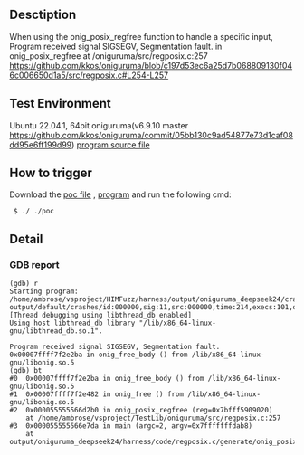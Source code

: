## Desctiption
When using the onig_posix_regfree function to handle a specific input, Program received signal SIGSEGV, Segmentation fault. in onig_posix_regfree at /oniguruma/src/regposix.c:257
https://github.com/kkos/oniguruma/blob/c197d53ec6a25d7b068809130f046c006650d1a5/src/regposix.c#L254-L257

## Test Environment
Ubuntu 22.04.1, 64bit
oniguruma(v6.9.10 master https://github.com/kkos/oniguruma/commit/05bb130c9ad54877e73d1caf08dd95e6ff199d99)
[program source file]()

## How to trigger
Download the [poc file]() , [program]() and run the following cmd:
```
 $ ./ ./poc
```

## Detail
### GDB report
```
(gdb) r
Starting program: /home/ambrose/vsproject/HIMFuzz/harness/output/oniguruma_deepseek24/crashes/regposix.c/generate/onig_posix_regfree/onig_posix_regfree output/default/crashes/id:000000,sig:11,src:000000,time:214,execs:101,op:havoc,rep:1
[Thread debugging using libthread_db enabled]
Using host libthread_db library "/lib/x86_64-linux-gnu/libthread_db.so.1".

Program received signal SIGSEGV, Segmentation fault.
0x00007ffff7f2e2ba in onig_free_body () from /lib/x86_64-linux-gnu/libonig.so.5
(gdb) bt
#0  0x00007ffff7f2e2ba in onig_free_body () from /lib/x86_64-linux-gnu/libonig.so.5
#1  0x00007ffff7f2e482 in onig_free () from /lib/x86_64-linux-gnu/libonig.so.5
#2  0x000055555566d2b0 in onig_posix_regfree (reg=0x7bfff5909020)
    at /home/ambrose/vsproject/TestLib/oniguruma/src/regposix.c:257
#3  0x000055555566e7da in main (argc=2, argv=0x7fffffffdab8)
    at output/oniguruma_deepseek24/harness/code/regposix.c/generate/onig_posix_regfree.c:32
```
